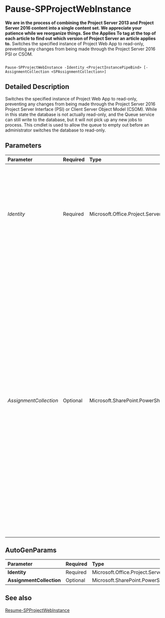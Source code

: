 

# Pause-SPProjectWebInstance
 **We are in the process of combining the Project Server 2013 and Project Server 2016 content into a single content set. We appreciate your patience while we reorganize things. See the Applies To tag at the top of each article to find out which version of Project Server an article applies to.**
Switches the specified instance of Project Web App to read-only, preventing any changes from being made through the Project Server 2016 PSI or CSOM.
  
    
    


```

Pause-SPProjectWebInstance -Identity <ProjectInstancePipeBind> [-AssignmentCollection <SPAssignmentCollection>]

```


## Detailed Description

Switches the specified instance of Project Web App to read-only, preventing any changes from being made through the Project Server 2016 Project Server Interface (PSI) or Client Server Object Model (CSOM). While in this state the database is not actually read-only, and the Queue service can still write to the database, but it will not pick up any new jobs to process. This cmdlet is used to allow the queue to empty out before an administrator switches the database to read-only.
  
    
    

## Parameters



|**Parameter**|**Required**|**Type**|**Description**|
|:-----|:-----|:-----|:-----|
| _Identity_ <br/> |Required  <br/> |Microsoft.Office.Project.Server.Cmdlet.ProjectInstancePipeBind  <br/> |Specifies the instance of Project Web App to be switched to read-only mode. It can be the unique id of the instance, the URL of the Project Web App site, the site collection object that contains the Project Web App site (an SPSite), or the Project Web App instance object itself (a PSSite).  <br/> |
| _AssignmentCollection_ <br/> |Optional  <br/> |Microsoft.SharePoint.PowerShell.SPAssignmentCollection  <br/> |Manages objects for the purpose of proper disposal. Use of objects, such as **SPWeb** or **SPSite**, can use large amounts of memory and use of these objects in Windows PowerShell scripts requires proper memory management. Using the **SPAssignment** object, you can assign objects to a variable and dispose of the objects after they are needed to free up memory. When **SPWeb**, **SPSite**, or **SPSiteAdministration** objects are used, the objects are automatically disposed of if an assignment collection or the **Global** parameter is not used. <br/> > [!NOTE]> When the **Global** parameter is used, all objects are contained in the global store. If objects are not immediately used, or disposed of by using the **Stop-SPAssignment** command, an out-of-memory scenario can occur.          |
   

## AutoGenParams



|**Parameter**|**Required**|**Type**|**Description**|
|:-----|:-----|:-----|:-----|
|**Identity** <br/> |Required  <br/> |Microsoft.Office.Project.Server.Cmdlet.ProjectSitePipeBind  <br/> ||
|**AssignmentCollection** <br/> |Optional  <br/> |Microsoft.SharePoint.PowerShell.SPAssignmentCollection  <br/> ||
   

## See also


#### 


  
    
    
 [Resume-SPProjectWebInstance](9d1e4c57-a4e7-450f-b346-b74d5a535b34.md)